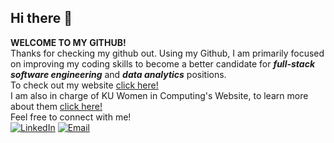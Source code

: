 ## Hi there 👋

<!--
**SabeenAhmad/SabeenAhmad** is a ✨ _special_ ✨ repository because its `README.md` (this file) appears on your GitHub profile.

Here are some ideas to get you started:

- 🔭 I’m currently working on ...
- 🌱 I’m currently learning ...
- 👯 I’m looking to collaborate on ...
- 🤔 I’m looking for help with ...
- 💬 Ask me about ...
- 📫 How to reach me: ...
- 😄 Pronouns: ...
- ⚡ Fun fact: ...
-->

**WELCOME TO MY GITHUB!**<br>
Thanks for checking my github out. Using my Github, I am primarily focused on improving my coding skills to become a better candidate for ***full-stack software engineering*** and ***data analytics*** positions.<br>
To check out my website [click here!](https://sabeenahmad.github.io)<br>
I am also in charge of KU Women in Computing's Website, to learn more about them [click here!](https://ukansas-wic.github.io)<br>
Feel free to connect with me!<br>
[![LinkedIn](https://img.shields.io/badge/LinkedIn-0077B5?style=for-the-badge&logo=linkedin&logoColor=white)](https://www.linkedin.com/in/sabeenahmad-)    [![Email](https://img.icons8.com/color/48/000000/gmail.png)](mailto:sabeenahmad21@gmail.com)



